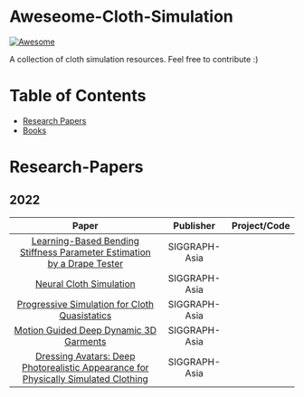 # Aweseome-Cloth-Simulation
[![Awesome](https://awesome.re/badge.svg)](https://awesome.re)

A collection of cloth simulation resources. Feel free to contribute :)

Table of Contents
=================
  
  * [Research Papers](#Research-Papers)
  * [Books](#Books)

# Research-Papers
## 2022
| Paper | Publisher | Project/Code |
| :----------------------------------------------------------: | :-------: | :-----------------------------------------------------: |
| [Learning-Based Bending Stiffness Parameter Estimation by a Drape Tester](https://www.youtube.com/watch?v=4PfgBnVCeNY) | SIGGRAPH-Asia |
| [Neural Cloth Simulation]() | SIGGRAPH-Asia |
| [Progressive Simulation for Cloth Quasistatics](https://eriszhang.github.io) | SIGGRAPH-Asia |
| [Motion Guided Deep Dynamic 3D Garments](https://geometry.cs.ucl.ac.uk/projects/2022/MotionDeepGarment/) | SIGGRAPH-Asia | 
| [Dressing Avatars: Deep Photorealistic Appearance for Physically Simulated Clothing](https://arxiv.org/abs/2206.15470) | SIGGRAPH-Asia |

